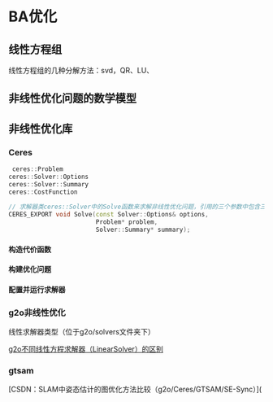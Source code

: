 # BA优化

## 线性方程组

线性方程组的几种分解方法：svd，QR、LU、

## 非线性优化问题的数学模型

## 非线性优化库

### Ceres

```C++
 ceres::Problem 
ceres::Solver::Options
ceres::Solver::Summary
ceres::CostFunction
    
// 求解器类ceres::Solver中的Solve函数来求解非线性优化问题，引用的三个参数中包含三个重要的类ceres::Problem 、ceres::Solver::Options、 ceres::Solver::Summary
CERES_EXPORT void Solve(const Solver::Options& options,
                        Problem* problem,
                        Solver::Summary* summary);
```

#### 构造代价函数

#### 构建优化问题

#### 配置并运行求解器

### g2o非线性优化

线性求解器类型（位于g2o/solvers文件夹下）

[g2o不同线性方程求解器（LinearSolver）的区别](https://blog.csdn.net/ziliwangmoe/article/details/89399540)

### gtsam

[CSDN：SLAM中姿态估计的图优化方法比较（g2o/Ceres/GTSAM/SE-Sync）](